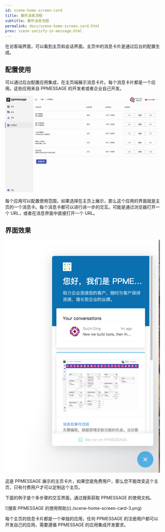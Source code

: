 ```yaml
---
id: scene-home-screen-card
title: 事件消息流程
subtitle: 事件消息流程
permalink: docs/scene-home-screen-card.html
prev: scene-satisfy-in-message.html
---
```



在访客端界面，可以看到主页和会话界面。主页中的消息卡片是通过后台的配置生成。

## 配置使用

可以通过后台配置应用集成，在主页端展示消息卡片。每个消息卡片都是一个应用。这些应用来自 PPMESSAGE 的开发者或者企业自己开发。

![](./scene-home-screen-card-1.png)

每个应用可以配置使用范围，如果选择在主页上展示，那么这个应用的界面就是主页的一个消息卡。每个消息卡都可以进行进一步的交互。可能是通过浏览器打开一个 URL，或者在消息界面中直接打开一个 URL。


## 界面效果

![点击这个卡片会打开新的网页](./scene-home-screen-card-2.png)

这是 PPMESSAGE 展示的主页卡片，如果您是免费用户，那么您不能改变这个主页，只有付费用户才可以定制这个主页。

下面的例子是个多步骤的交互界面，通过搜索获取 PPMESSAGE 的使用文档。

![搜索 PPMESSAGE 的使用帮助]((./scene-home-screen-card-3.png)


每个主页的信息卡片都是一个单独的应用，任何 PPMESSAGE 的注册用户都可以开发自己的应用，需要遵循 PPMESSAGE 的应用集成开发要求。
